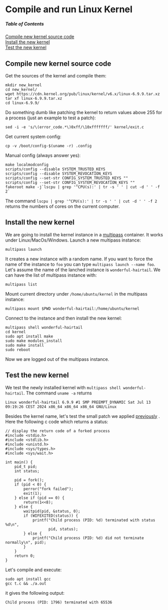 # Compile and run Linux Kernel 

##### Table of Contents  
[Compile new kernel source code](#compile-new-kernel-source-code)  
[Install the new kernel](#install-the-new-kernel)  
[Test the new kernel](#test-the-new-kernel)

## Compile new kernel source code

Get the sources of the kernel and compile them:

```
mkdir new_kernel
cd new_kernel/
wget https://cdn.kernel.org/pub/linux/kernel/v6.x/linux-6.9.9.tar.xz
tar xf linux-6.9.9.tar.xz
cd linux-6.9.9/
```
Do something <span name="patch">dumb</span> like patching the kernel to return values above 255 for a process (just an example to test a patch):

```
sed -i -e 's/\(error_code.*\)0xff/\10xfffffff/' kernel/exit.c
```

Get current system config:
```
cp -v /boot/config-$(uname -r) .config
```
Manual config (always answer yes):
```
make localmodconfig
scripts/config --disable SYSTEM_TRUSTED_KEYS
scripts/config --disable SYSTEM_REVOCATION_KEYS
scripts/config --set-str CONFIG_SYSTEM_TRUSTED_KEYS ""
scripts/config --set-str CONFIG_SYSTEM_REVOCATION_KEYS ""
fakeroot make -j`lscpu | grep '^CPU(s):' | tr -s ' ' | cut -d ' ' -f 2`
```
The command ```lscpu | grep '^CPU(s):' | tr -s ' ' | cut -d ' ' -f 2``` returns the numbers of cores on the current computer.

## Install the new kernel

We are going to install the kernel instance in a [multipass](https://multipass.run/) container. It works under Linux/MacOs/Windows.
Launch a new multipass instance:

```
multipass launch
```
It creates a new instance with a random name. If you want to force the name of the instance to ```foo``` you can type ```multipass launch --name foo```.
Let's assume the name of the lanched instance is ```wonderful-hairtail```. We can have the list of multipass instance with:

```
multipass list
```
Mount current directory under ```/home/ubuntu/kernel``` in the multipass instance:
```
multipass mount $PWD wonderful-hairtail:/home/ubuntu/kernel
```
Connect to the instance and then install the new kernel: 
```
multipass shell wonderful-hairtail
cd kernel
sudo apt install make
sudo make modules_install
sudo make install
sudo reboot
```
Now we are logged out of the multipass instance.

## Test the new kernel

We test the newly installed kernel with ```multipass shell wonderful-hairtail```. The command ```uname -a``` returns
```
Linux wonderful-hairtail 6.9.9 #1 SMP PREEMPT_DYNAMIC Sat Jul 13 09:19:26 CEST 2024 x86_64 x86_64 x86_64 GNU/Linux
```

Besides the kernel name, let's test the small patch we applied [previously](#patch)  . Here the following c code which returns a status:
```
// display the return code of a forked process
#include <stdio.h>
#include <stdlib.h>
#include <unistd.h>
#include <sys/types.h>
#include <sys/wait.h>
 
int main() {
    pid_t pid;
    int status;
 
    pid = fork();
    if (pid < 0) {
        perror("fork failed");
        exit(1);
    } else if (pid == 0) {
        return(1<<8);
    } else {
        waitpid(pid, &status, 0);
        if (WIFEXITED(status)) {
            printf("Child process (PID: %d) terminated with status %d\n",
                   pid, status);
        } else {
            printf("Child process (PID: %d) did not terminate normally\n", pid);
        }
    }
    return 0;
}
```
Let's compile and execute:
```
sudo apt install gcc
gcc t.c && ./a.out
```
it gives the following output:
```
Child process (PID: 1796) terminated with 65536
```
